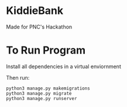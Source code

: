 # KiddieBank
Made for PNC's Hackathon 

# To Run Program
Install all dependencies in a virtual enviornment

Then run:
```
python3 manage.py makemigrations
python3 manage.py migrate
python3 manage.py runserver
```

